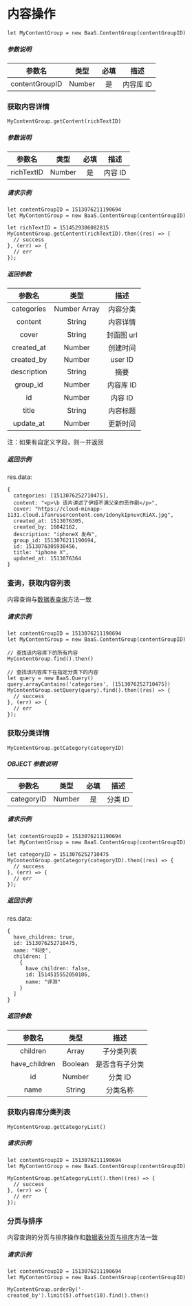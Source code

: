 # 内容操作

`let MyContentGroup = new BaaS.ContentGroup(contentGroupID)`

##### 参数说明

|      参数名     |  类型   |  必填  |   描述   |
| :------------: | :----: | :----: | :-----: |
| contentGroupID | Number |   是   | 内容库 ID |

### 获取内容详情

`MyContentGroup.getContent(richTextID)`

##### 参数说明

|   参数名    |   类型  |  必填  |   描述  |
| :--------: | :----: | :----: | :----: |
| richTextID | Number |   是   | 内容 ID |

##### 请求示例

```
let contentGroupID = 1513076211190694
let MyContentGroup = new BaaS.ContentGroup(contentGroupID)

let richTextID = 1514529306082815
MyContentGroup.getContent(richTextID).then((res) => {
  // success
}, (err) => {
  // err
});
```

##### 返回参数

|    参数名    |      类型      |     描述    |
| :--------:  | :-----------: | :---------: |
| categories  |  Number Array |   内容分类   |
|   content   |     String    |   内容详情   |
|    cover    |     String    |  封面图 url  |
| created_at  |     Number    |   创建时间  |
| created_by  |     Number    |   user ID   |
| description |     String    |     摘要    |
|  group_id   |     Number    |  内容库 ID  |
|     id      |     Number    |   内容 ID  |
|    title    |     String    |   内容标题  |
|  update_at  |     Number    |   更新时间  |

注：如果有自定义字段，则一并返回

##### 返回示例

res.data:
```
{
  categories: [1513076252710475],
  content: "<p>\b 该片讲述了伊娅不满父亲的恶作剧</p>",
  cover: "https://cloud-minapp-1131.cloud.ifanrusercontent.com/1donykIpnuvcRiAX.jpg",
  created_at: 1513076305,
  created_by: 16042162,
  description: "iphoneX 发布",
  group_id: 1513076211190694,
  id: 1513076305938456,
  title: "iphone X",
  updated_at: 1513076364
}
```

### 查询，获取内容列表

内容查询与[数据表查询](../schema/query.md)方法一致

##### 请求示例

```
let contentGroupID = 1513076211190694
let MyContentGroup = new BaaS.ContentGroup(contentGroupID)

// 查找该内容库下的所有内容
MyContentGroup.find().then()

// 查找该内容库下在指定分类下的内容
let query = new BaaS.Query()
query.arrayContains('categories', [1513076252710475])
MyContentGroup.setQuery(query).find().then((res) => {
  // success
}, (err) => {
  // err
});
```

### 获取分类详情

`MyContentGroup.getCategory(categoryID)`

##### OBJECT 参数说明

|    参数名   |   类型  |  必填  |   描述  |
| :--------: | :----: | :----: | :----: |
| categoryID | Number |   是   | 分类 ID |

##### 请求示例

```
let contentGroupID = 1513076211190694
let MyContentGroup = new BaaS.ContentGroup(contentGroupID)

let categoryID = 1513076252710475
MyContentGroup.getCategory(categoryID).then((res) => {
  // success
}, (err) => {
  // err
});
```

##### 返回示例

res.data:
```
{
  have_children: true,
  id: 1513076252710475,
  name: "科技",
  children: [
    {
      have_children: false,
      id: 1514515552050186,
      name: "评测"
    }
  ]
}
```

##### 返回参数

|     参数名     |   类型   |      描述       |
| :-----------: | :-----: | :-------------: |
|    children   |  Array  |     子分类列表    |
| have_children | Boolean |   是否含有子分类   |
|       id      |  Number |     分类 ID     |
|     name      |  String |     分类名称     |


### 获取内容库分类列表

`MyContentGroup.getCategoryList()`

##### 请求示例

```
let contentGroupID = 1513076211190694
let MyContentGroup = new BaaS.ContentGroup(contentGroupID)

MyContentGroup.getCategoryList().then((res) => {
  // success
}, (err) => {
  // err
});
```


### 分页与排序
内容查询的分页与排序操作和[数据表分页与排序](../schema/limit-and-order.md)方法一致

##### 请求示例

```
let contentGroupID = 1513076211190694
let MyContentGroup = new BaaS.ContentGroup(contentGroupID)

MyContentGroup.orderBy('-created_by').limit(5).offset(10).find().then()
```